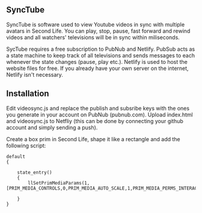 


## SyncTube


SyncTube is software used to view Youtube videos in sync with multiple avatars in Second Life. You can play, stop, pause, fast forward and rewind videos and all watchers' televisions will be in sync within miliseconds.


SycTube requires a free subscription to PubNub and Netlify. PubSub acts as a state machine to keep track of all televisions and sends messages to each whenever the state changes (pause, play etc.). Netlify is used to host the website files for free. If you already have your own server on the internet, Netlify isn't necessary.


## Installation


Edit videosync.js and replace the publish and subsribe keys with the ones you generate in your account on PubNub (pubnub.com). Upload index.html and videosync.js to Netfliy (this can be done by connecting your github account and simply sending a push).

Create a box prim in Second Life, shape it like a rectangle and add the following script:


    default
    {
        
        state_entry()
        {
            llSetPrimMediaParams(1,[PRIM_MEDIA_CONTROLS,0,PRIM_MEDIA_AUTO_SCALE,1,PRIM_MEDIA_PERMS_INTERACT,PRIM_MEDIA_PERM_ANYONE,PRIM_MEDIA_PERMS_CONTROL,PRIM_MEDIA_PERM_ANYONE,PRIM_MEDIA_AUTO_LOOP,0,PRIM_MEDIA_AUTO_ZOOM,0,PRIM_MEDIA_HOME_URL,"https://URL_FROM_NETLIFY",PRIM_MEDIA_CURRENT_URL,"https://URL_FROM_NETLIFY",PRIM_MEDIA_AUTO_PLAY,0]);

        }
    }

